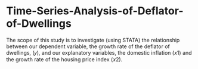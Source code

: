 # Time-Series-Analysis-of-Deflator-of-Dwellings
The scope of this study is to investigate (using STATA) the relationship between our dependent variable, the growth rate of the deflator of dwellings, (𝑦), and our explanatory variables, the domestic inflation (𝑥1) and the growth rate of the housing price index (𝑥2). 
